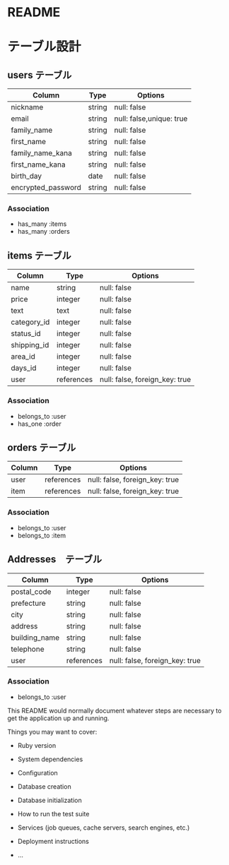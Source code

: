 # README

# テーブル設計

## users テーブル

| Column             | Type   | Options                  |
| ------------------ | ------ | ------------------------ |
| nickname           | string | null: false              |
| email              | string | null: false,unique: true |
| family_name        | string | null: false              |
| first_name         | string | null: false              |
| family_name_kana   | string | null: false              |
| first_name_kana    | string | null: false              |
| birth_day          | date   | null: false              |
| encrypted_password | string | null: false              |

### Association

- has_many :items
- has_many :orders

## items テーブル

| Column       | Type       | Options                        |
| ------------ | ---------- | ------------------------------ |
| name         | string     | null: false                    |
| price        | integer    | null: false                    |
| text         | text       | null: false                    |
| category_id  | integer    | null: false                    |
| status_id    | integer    | null: false                    |
| shipping_id  | integer    | null: false                    |
| area_id      | integer    | null: false                    |
| days_id      | integer    | null: false                    |
| user         | references | null: false, foreign_key: true |


### Association
- belongs_to :user
- has_one :order

## orders テーブル
| Column   | Type       | Options                        |
| -------- | ---------- | ------------------------------ |
| user     | references | null: false, foreign_key: true |
| item     | references | null: false, foreign_key: true |

### Association
- belongs_to :user
- belongs_to :item

## Addresses　テーブル

| Column              | Type        | Options                        |
| ------------------- | ------------| ------------------------------ |
| postal_code         | integer     | null: false                    |
| prefecture          | string      | null: false                    |
| city                | string      | null: false                    |
| address             | string      | null: false                    |
| building_name       | string      | null: false                    |
| telephone           | string      | null: false                    |
| user                | references  | null: false, foreign_key: true |


### Association
- belongs_to :user


This README would normally document whatever steps are necessary to get the
application up and running.

Things you may want to cover:

* Ruby version

* System dependencies

* Configuration

* Database creation

* Database initialization

* How to run the test suite

* Services (job queues, cache servers, search engines, etc.)

* Deployment instructions

* ...
